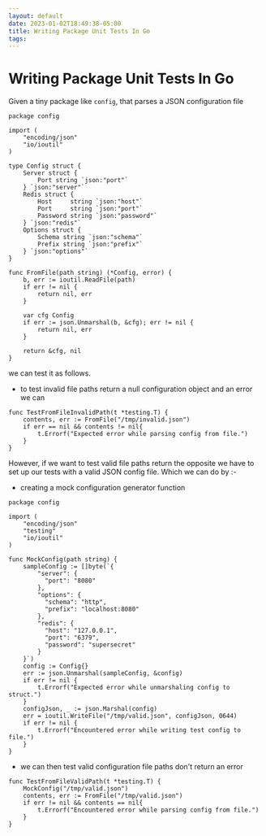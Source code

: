 ```yaml
---
layout: default
date: 2023-01-02T18:49:38-05:00
title: Writing Package Unit Tests In Go
tags: 
---
```


# Writing Package Unit Tests In Go

Given a tiny package like `config`, that parses a JSON configuration file

```
package config

import (
	"encoding/json"
	"io/ioutil"
)

type Config struct {
	Server struct {
		Port string `json:"port"`
	} `json:"server"`
	Redis struct {
		Host     string `json:"host"`
		Port     string `json:"port"`
		Password string `json:"password"`
	} `json:"redis"`
	Options struct {
		Schema string `json:"schema"`
		Prefix string `json:"prefix"`
	} `json:"options"`
}

func FromFile(path string) (*Config, error) {
	b, err := ioutil.ReadFile(path)
	if err != nil {
		return nil, err
	}

	var cfg Config
	if err := json.Unmarshal(b, &cfg); err != nil {
		return nil, err
	}

	return &cfg, nil
}
```

we can test it as follows.

- to test invalid file paths return a null configuration object and an error we can

```
func TestFromFileInvalidPath(t *testing.T) {
	contents, err := FromFile("/tmp/invalid.json")
	if err == nil && contents != nil{
		t.Errorf("Expected error while parsing config from file.")
	}
}
```

However, if we want to test valid file paths return the opposite we have to set up our tests with a valid JSON config file. Which we can do by :-

- creating a mock configuration generator function

```
package config

import (
	"encoding/json"
	"testing"
	"io/ioutil"
)

func MockConfig(path string) {
	sampleConfig := []byte(`{
		"server": {
		  "port": "8080"
		},
		"options": {
		  "schema": "http",
		  "prefix": "localhost:8080"
		},
		"redis": {
		  "host": "127.0.0.1",
		  "port": "6379",
		  "password": "supersecret"
		}
	}`)
	config := Config{}
	err := json.Unmarshal(sampleConfig, &config)
    if err != nil {
        t.Errorf("Expected error while unmarshaling config to struct.")
    }
	configJson, _ := json.Marshal(config)
    err = ioutil.WriteFile("/tmp/valid.json", configJson, 0644)
    if err != nil {
        t.Errorf("Encountered error while writing test config to file.")
    }
}
```

- we can then test valid configuration file paths don't return an error

```
func TestFromFileValidPath(t *testing.T) {
	MockConfig("/tmp/valid.json")
	contents, err := FromFile("/tmp/valid.json")
	if err != nil && contents == nil{
		t.Errorf("Encountered error while parsing config from file.")
	}
}
```

